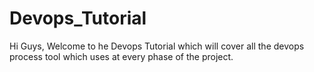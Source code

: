 # Devops_Tutorial
Hi Guys, Welcome to he Devops Tutorial which will cover all the devops process tool which uses at every phase of the project.
